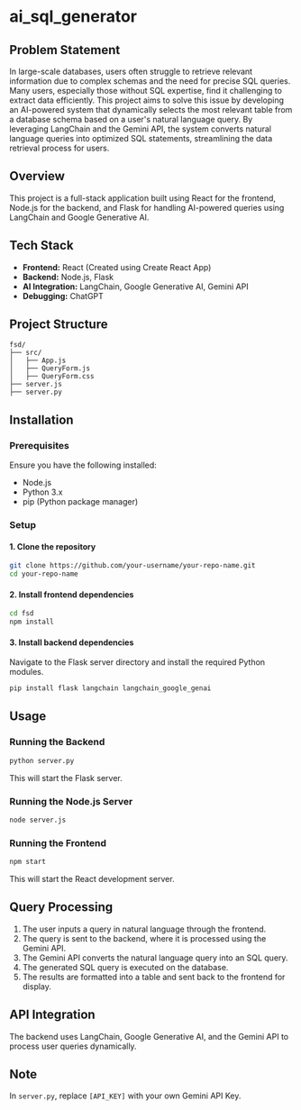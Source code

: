 # ai_sql_generator

## Problem Statement
In large-scale databases, users often struggle to retrieve relevant information due to complex schemas and the need for precise SQL queries. Many users, especially those without SQL expertise, find it challenging to extract data efficiently. This project aims to solve this issue by developing an AI-powered system that dynamically selects the most relevant table from a database schema based on a user's natural language query. By leveraging LangChain and the Gemini API, the system converts natural language queries into optimized SQL statements, streamlining the data retrieval process for users.

## Overview
This project is a full-stack application built using React for the frontend, Node.js for the backend, and Flask for handling AI-powered queries using LangChain and Google Generative AI.

## Tech Stack
- **Frontend:** React (Created using Create React App)
- **Backend:** Node.js, Flask
- **AI Integration:** LangChain, Google Generative AI, Gemini API
- **Debugging:** ChatGPT

## Project Structure
```
fsd/
├── src/
│   ├── App.js
│   ├── QueryForm.js
│   ├── QueryForm.css
├── server.js
├── server.py
```

## Installation

### Prerequisites
Ensure you have the following installed:
- Node.js
- Python 3.x
- pip (Python package manager)

### Setup

#### 1. Clone the repository
```sh
git clone https://github.com/your-username/your-repo-name.git
cd your-repo-name
```

#### 2. Install frontend dependencies
```sh
cd fsd
npm install
```

#### 3. Install backend dependencies
Navigate to the Flask server directory and install the required Python modules.
```sh
pip install flask langchain langchain_google_genai
```

## Usage

### Running the Backend
```sh
python server.py
```
This will start the Flask server.

### Running the Node.js Server
```sh
node server.js
```

### Running the Frontend
```sh
npm start
```
This will start the React development server.

## Query Processing
1. The user inputs a query in natural language through the frontend.
2. The query is sent to the backend, where it is processed using the Gemini API.
3. The Gemini API converts the natural language query into an SQL query.
4. The generated SQL query is executed on the database.
5. The results are formatted into a table and sent back to the frontend for display.

## API Integration
The backend uses LangChain, Google Generative AI, and the Gemini API to process user queries dynamically.

## Note
In `server.py`, replace `[API_KEY]` with your own Gemini API Key.


